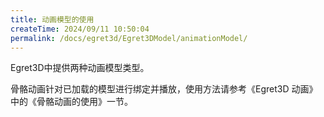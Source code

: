 ```yaml
---
title: 动画模型的使用
createTime: 2024/09/11 10:50:04
permalink: /docs/egret3d/Egret3DModel/animationModel/
---
```

Egret3D中提供两种动画模型类型。

骨骼动画针对已加载的模型进行绑定并播放，使用方法请参考《Egret3D 动画》中的《骨骼动画的使用》一节。
